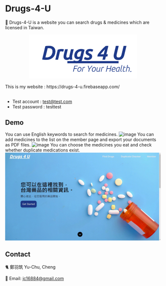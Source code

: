 # Drugs-4-U
:pill: Drugs-4-U is a website you can search drugs & medicines which are licensed in Taiwan.  
<p align="center">
  <img src="https://github.com/HeronCheng/Drugs-4-U/blob/main/src/img/white%20logo.png" alt="Website Logo" width="350px"/>
</p>
This is my website : https://drugs-4-u.firebaseapp.com/  <br/><br/>

- Test account : test@test.com   <br/>
- Test password : testtest  

## Demo

You can use English keywords to search for medicines.
![image](src/img/Drugs4U%20-%201_.gif)
You can add medicines to the list on the member page and export your documents as PDF files.
![image](src/img/Drugs4U%20-%202_.gif)
You can choose the medicines you eat and check whether duplicate medications exist.
![image](src/img/Drugs4U%20-%203_.gif)


## Contact

:cat2: 鄭羽筑 Yu-Chu, Cheng
<br/>

:email: Email: jc16884@gmail.com
